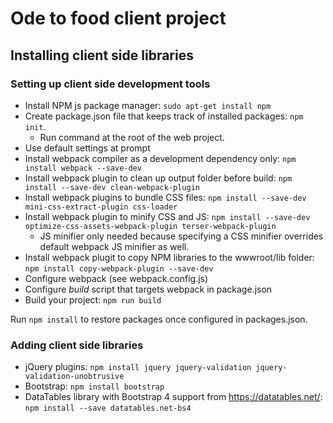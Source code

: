 # Ode to food client project

## Installing client side libraries
### Setting up client side development tools
* Install NPM  js package manager: `sudo apt-get install npm`
* Create package.json file that keeps track of installed packages: `npm init`. 
    * Run command at the root of the web project.
* Use default settings at prompt
* Install webpack compiler as a development dependency only: `npm install webpack --save-dev`
* Install webpack plugin to clean up output folder before build: `npm install --save-dev clean-webpack-plugin`
* Install webpack plugins to bundle CSS files: `npm install --save-dev mini-css-extract-plugin css-loader`
* Install webpack plugin to minify CSS and JS: `npm install --save-dev optimize-css-assets-webpack-plugin terser-webpack-plugin`
    * JS minifier only needed because specifying a CSS minifier overrides default webpack JS minifier as well.
* Install webpack plugit to copy NPM libraries to the wwwroot/lib folder: `npm install copy-webpack-plugin --save-dev`
* Configure webpack (see webpack.config.js)
* Configure _build_ script that targets webpack in package.json
* Build your project: `npm run build`

Run `npm install` to restore packages once configured in packages.json.
### Adding client side libraries
* jQuery plugins: `npm install jquery jquery-validation jquery-validation-unobtrusive`
* Bootstrap: `npm install bootstrap`
* DataTables library with Bootstrap 4 support from https://datatables.net/: `npm install --save datatables.net-bs4`

